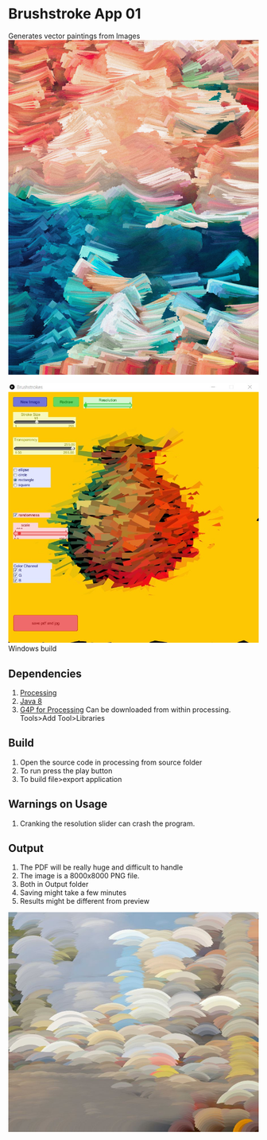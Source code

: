 # Brushstroke App 01
 Generates vector paintings from Images
![sample](images/rectanges_random.jpg)

![program](images/screenshot.jpg) 
Windows build

## Dependencies
1. [Processing](https://processing.org/)
2. [Java 8](http://java.com/download)
3. [G4P for Processing](http://www.lagers.org.uk/g4p/download.html) Can be downloaded from within processing. Tools>Add Tool>Libraries

## Build
1. Open the source code in processing from source folder
2. To run press the play button
3. To build file>export application

## Warnings on Usage
1. Cranking the resolution slider can crash the program.

## Output
 1. The PDF will be really huge and difficult to handle
 2. The image is a 8000x8000 PNG file.
 3. Both in Output folder
 4. Saving might take a few minutes
 5. Results might be different from preview

![sample](https://github.com/strangerobot/Brushstroke-App-01/blob/master/images/circles.JPG?raw=true)
